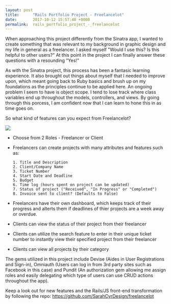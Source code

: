 ```yaml
---
layout: post
title:      "Rails Portfolio Project - Freelancelot"
date:       2017-10-12 15:57:48 +0000
permalink:  rails_portfolio_project_-_freelancelot
---
```


When approaching this project differently from the Sinatra app, I wanted to create something that was relevant to my background in graphic design and my life in general as a freelancer. I asked myself "Would I use this? Is this helpful to other users?" At this point in the project I can finally answer these questions with a resounding "Yes!"

As with the Sinatra project, this process has been a fantasic learning experience. It also brought out things about myself that I needed to improve upon, which meant going back to Ruby basics and brush up on my foundations as the principles continue to be applied here. An ongoing problem I seem to have is object scope. I tend to lose track where class variables end up throughout the models, controllers, and views. By going through this porcess, I am confident now that I can learn to hone this in as time goes on. 

So what kind of features can you expect from Freelancelot?


![](https://img.memecdn.com/hey-freelance-artists_o_825620.gif)

* Choose from 2 Roles - Freelancer or Client

* Freelancers can create projects with many attributes and features such as:

      1. Title and Description
      2. Client/Company Name
      3. Ticket Number
      4. Start Date and Deadline
      5. Budget 
      6. Time log (hours spent on project can be updated)
      7. Status of project ("Received", "In Progress" or "Completed")
      8. Invoice sent to client? (Defaults to False)
* Freelancers have their own dashboard, which keeps track of their progress and alterts them if deadlines of thier projects are a week away or overdue.

* Clients can view the status of their project from their freelancer

* Clients can utilize the search feature to enter in their unique ticket number to instantly view their specified project from their freelancer

* Clients can view all projects by their category

The gems utilized in this project include Devise (Aides in User Registrations and Sign-in), Omniauth (Users can log in from 3rd party sites such as Facebook in this case) and Pundit (An authorization gem allowing me assign roles and easily delegating which type of users can use CRUD actions throughout the app).

Keep a look out for new features and the Rails/JS front-end transformation by following the repo:
https://github.com/SarahCyrDesign/freelancelot
